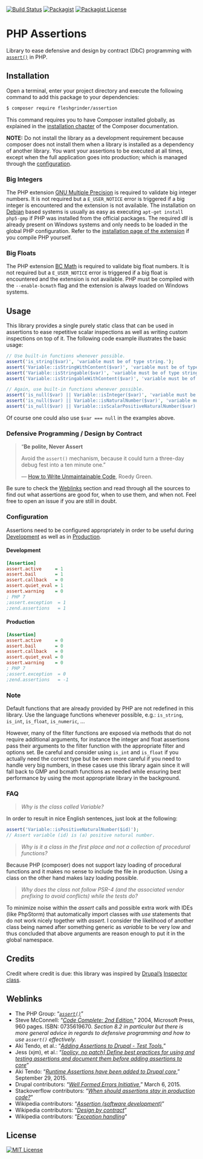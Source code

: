 [![Build Status](https://img.shields.io/travis/Fleshgrinder/php-assertion.svg?style=flat-square)](https://travis-ci.org/Fleshgrinder/php-assertion)
[![Packagist](https://img.shields.io/packagist/v/fleshgrinder/assertion.svg?style=flat-square)](https://packagist.org/packages/fleshgrinder/assertion)
[![Packagist License](https://img.shields.io/packagist/l/fleshgrinder/assertion.svg?style=flat-square)](https://packagist.org/packages/fleshgrinder/assertion)
# PHP Assertions
Library to ease defensive and design by contract (DbC) programming with [`assert()`](https://secure.php.net/assert) in PHP.

## Installation
Open a terminal, enter your project directory and execute the following command to add this package to your
 dependencies:

```bash
$ composer require fleshgrinder/assertion
```

This command requires you to have Composer installed globally, as explained in the
 [installation chapter](https://getcomposer.org/doc/00-intro.md) of the Composer documentation.

**NOTE:** Do not install the library as a development requirement because composer does not install them when a library
 is installed as a dependency of another library. You want your assertions to be executed at all times, except when the
 full application goes into production; which is managed through the [configuration](#configuration).

### Big Integers
The PHP extension [GNU Multiple Precision](https://secure.php.net/gmp) is required to validate big integer numbers.
 It is not required but a `E_USER_NOTICE` error is triggered if a big integer is encountered and the extension is not
 available. The installation on [Debian](https://www.debian.org/) based systems is usually as easy as executing
 `apt-get install php5-gmp` if PHP was installed from the official packages. The required _dll_ is already present on
 Windows systems and only needs to be loaded in the global PHP configuration. Refer to the
 [installation page of the extension](https://secure.php.net/gmp.installation) if you compile PHP yourself.

### Big Floats
The PHP extension [BC Math](https://secure.php.net/bcmath) is required to validate big float numbers. It is not required
 but a `E_USER_NOTICE` error is triggered if a big float is encountered and the extension is not available. PHP must be
 compiled with the `--enable-bcmath` flag and the extension is always loaded on Windows systems.

## Usage
This library provides a single purely static class that can be used in assertions to ease repetitive scalar inspections
 as well as writing custom inspections on top of it. The following code example illustrates the basic usage:

```php
// Use built-in functions whenever possible.
assert('is_string($var)', 'variable must be of type string.');
assert('Variable::isStringWithContent($var)', 'variable must be of type string with content');
assert('Variable::isStringable($var)', 'variable must be of type string or a convertible object');
assert('Variable::isStringableWithContent($var)', 'variable must be of type string or a convertible object with content');

// Again, use built-in functions whenever possible.
assert('is_null($var) || Variable::isInteger($var)', 'variable must be NULL or an integer (ℤ)');
assert('is_null($var) || Variable::isNaturalNumber($var)', 'variable must be NULL or a natural number (ℕ₀)');
assert('is_null($var) || Variable::isScalarPositiveNaturalNumber($var)', 'variable must be NULL or a positive natural number (ℕ₁) of type int');
```

Of course one could also use `$var === null` in the examples above.

### Defensive Programming / Design by Contract
> “**Be polite, Never Assert**
>
> Avoid the `assert()` mechanism, because it could turn a three-day debug fest into a ten minute one.”
>
> — [How to Write Unmaintainable Code](https://thc.org/root/phun/unmaintain.html), Roedy Green.

Be sure to check the [Weblinks](#Weblinks) section and read through all the sources to find out what assertions are good
 for, when to use them, and when not. Feel free to open an issue if you are still in doubt.

### Configuration
Assertions need to be configured appropriately in order to be useful during [Development](#Development) as well as in
 [Production](#Production).

#### Development
```ini
[Assertion]
assert.active     = 1
assert.bail       = 1
assert.callback   = 0
assert.quiet_eval = 1
assert.warning    = 0
; PHP 7
;assert.exception  = 1
;zend.assertions   = 1

```

#### Production
```ini
[Assertion]
assert.active     = 0
assert.bail       = 0
assert.callback   = 0
assert.quiet_eval = 0
assert.warning    = 0
; PHP 7
;assert.exception  = 0
;zend.assertions   = -1
```

### Note
Default functions that are already provided by PHP are not redefined in this library. Use the language functions
 whenever possible, e.g.: `is_string`, `is_int`, `is_float`, `is_numeric`, …

However, many of the filter functions are exposed via methods that do not require additional arguments, for instance
 the integer and float assertions pass their arguments to the filter function with the appropriate filter and options
 set. Be careful and consider using `is_int` and `is_float` if you actually need the correct type but be even more
 careful if you need to handle very big numbers, in these cases use this library again since it will fall back to
 GMP and bcmath functions as needed while ensuring best performance by using the most appropriate library in the
 background.

### FAQ
> _Why is the class called Variable?_

In order to result in nice English sentences, just look at the following:

```php
assert('Variable::isPositiveNaturalNumber($id)');
// Assert variable (id) is (a) positive natural number.
```

> _Why is it a class in the first place and not a collection of procedural functions?_

Because PHP (composer) does not support lazy loading of procedural functions and it makes no sense to include the file
in production. Using a class on the other hand makes lazy loading possible.

> _Why does the class not follow PSR-4 (and the associated vendor prefixing to avoid conflicts) while the tests do?_

To minimize noise within the _assert_ calls and possible extra work with IDEs (like PhpStorm) that automatically import
 classes with _use_ statements that do not work nicely together with _assert_. I consider the likelihood of another
 class being named after something generic as _variable_ to be very low and thus concluded that above arguments are
 reason enough to put it in the global namespace.

## Credits
Credit where credit is due: this library was inspired by [Drupal’s](https://www.drupal.org/) 
 [Inspector class](https://github.com/drupal/drupal/blob/8.0.x/core/lib/Drupal/Component/Assertion/Inspector.php).

## Weblinks
- The PHP Group: “[_`assert()`_](https://secure.php.net/assert)”
- Steve McConnell: “[_Code Complete: 2nd Edition_](http://www.stevemcconnell.com/cc.htm),”  2004, Microsoft Press, 960
 pages. ISBN: 0735619670. _Section 8.2 in particular but there is more general advice in regards to defensive
 programming and how to use `assert()` effectively._
- Aki Tendo, et al.: “[_Adding Assertions to Drupal - Test Tools._](https://www.drupal.org/node/2408013)”
- Jess (xjm), et al.: “[_[policy, no patch] Define best practices for using and testing assertions and document them before adding assertions to core_](https://www.drupal.org/node/2548671)”
- Aki Tendo: “[_Runtime Assertions have been added to Drupal core_](https://www.drupal.org/node/2569701),” September 29, 2015.
- Drupal contributors: “[_Well Formed Errors Initiative_](https://www.drupal.org/node/2412507),” March 6, 2015.
- Stackoverflow contributors: “[_When should assertions stay in production code?_](http://stackoverflow.com/questions/17732)”
- Wikipedia contributors: “[_Assertion (software development)_](https://en.wikipedia.org/wiki/Assertion_%28software_development%29)”
- Wikipedia contributors: “[_Design by contract_](https://en.wikipedia.org/wiki/Design_by_contract)”
- Wikipedia contributors: “[_Exception handling_](https://en.wikipedia.org/wiki/Exception_handling)”

## License
[![MIT License](https://upload.wikimedia.org/wikipedia/commons/thumb/c/c3/License_icon-mit.svg/48px-License_icon-mit.svg.png)](https://opensource.org/licenses/MIT)
